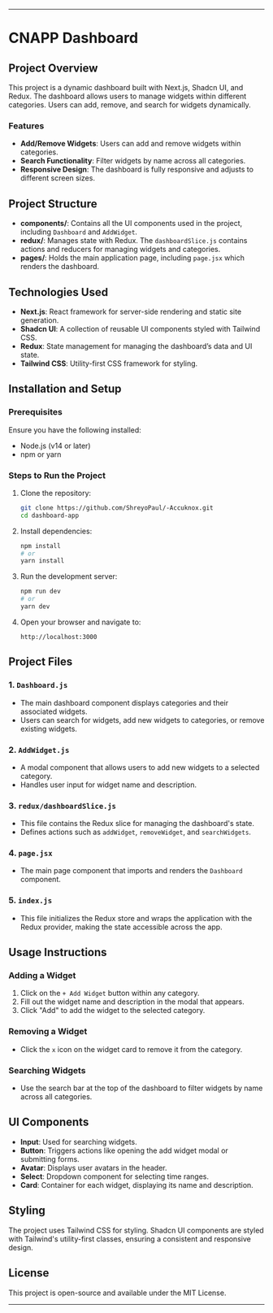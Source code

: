 
---

# CNAPP Dashboard

## Project Overview

This project is a dynamic dashboard built with Next.js, Shadcn UI, and Redux. The dashboard allows users to manage widgets within different categories. Users can add, remove, and search for widgets dynamically.

### Features

- **Add/Remove Widgets**: Users can add and remove widgets within categories.
- **Search Functionality**: Filter widgets by name across all categories.
- **Responsive Design**: The dashboard is fully responsive and adjusts to different screen sizes.

## Project Structure

- **components/**: Contains all the UI components used in the project, including `Dashboard` and `AddWidget`.
- **redux/**: Manages state with Redux. The `dashboardSlice.js` contains actions and reducers for managing widgets and categories.
- **pages/**: Holds the main application page, including `page.jsx` which renders the dashboard.

## Technologies Used

- **Next.js**: React framework for server-side rendering and static site generation.
- **Shadcn UI**: A collection of reusable UI components styled with Tailwind CSS.
- **Redux**: State management for managing the dashboard’s data and UI state.
- **Tailwind CSS**: Utility-first CSS framework for styling.

## Installation and Setup

### Prerequisites

Ensure you have the following installed:

- Node.js (v14 or later)
- npm or yarn

### Steps to Run the Project

1. Clone the repository:

   ```bash
   git clone https://github.com/ShreyoPaul/-Accuknox.git
   cd dashboard-app
   ```

2. Install dependencies:

   ```bash
   npm install
   # or
   yarn install
   ```

3. Run the development server:

   ```bash
   npm run dev
   # or
   yarn dev
   ```

4. Open your browser and navigate to:

   ```
   http://localhost:3000
   ```

## Project Files

### 1. `Dashboard.js`

- The main dashboard component displays categories and their associated widgets.
- Users can search for widgets, add new widgets to categories, or remove existing widgets.

### 2. `AddWidget.js`

- A modal component that allows users to add new widgets to a selected category.
- Handles user input for widget name and description.

### 3. `redux/dashboardSlice.js`

- This file contains the Redux slice for managing the dashboard's state.
- Defines actions such as `addWidget`, `removeWidget`, and `searchWidgets`.

### 4. `page.jsx`

- The main page component that imports and renders the `Dashboard` component.

### 5. `index.js`

- This file initializes the Redux store and wraps the application with the Redux provider, making the state accessible across the app.

## Usage Instructions

### Adding a Widget

1. Click on the `+ Add Widget` button within any category.
2. Fill out the widget name and description in the modal that appears.
3. Click "Add" to add the widget to the selected category.

### Removing a Widget

- Click the `x` icon on the widget card to remove it from the category.

### Searching Widgets

- Use the search bar at the top of the dashboard to filter widgets by name across all categories.

## UI Components

- **Input**: Used for searching widgets.
- **Button**: Triggers actions like opening the add widget modal or submitting forms.
- **Avatar**: Displays user avatars in the header.
- **Select**: Dropdown component for selecting time ranges.
- **Card**: Container for each widget, displaying its name and description.

## Styling

The project uses Tailwind CSS for styling. Shadcn UI components are styled with Tailwind's utility-first classes, ensuring a consistent and responsive design.

## License

This project is open-source and available under the MIT License.

---
